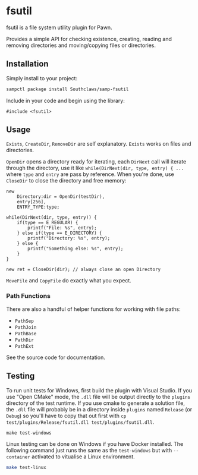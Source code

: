 # fsutil

fsutil is a file system utility plugin for Pawn.

Provides a simple API for checking existence, creating, reading and removing
directories and moving/copying files or directories.

## Installation

Simply install to your project:

```bash
sampctl package install Southclaws/samp-fsutil
```

Include in your code and begin using the library:

```pawn
#include <fsutil>
```

## Usage

`Exists`, `CreateDir`, `RemoveDir` are self explanatory. `Exists` works on files
and directories.

`OpenDir` opens a directory ready for iterating, each `DirNext` call will
iterate through the directory, use it like
`while(DirNext(dir, type, entry) { ...` where `type` and `entry` are pass by
reference. When you're done, use `CloseDir` to close the directory and free
memory:

```pawn
new
    Directory:dir = OpenDir(testDir),
    entry[256],
    ENTRY_TYPE:type;

while(DirNext(dir, type, entry)) {
    if(type == E_REGULAR) {
        printf("File: %s", entry);
    } else if(type == E_DIRECTORY) {
        printf("Directory: %s", entry);
    } else {
        printf("Something else: %s", entry);
    }
}

new ret = CloseDir(dir); // always close an open Directory
```

`MoveFile` and `CopyFile` do exactly what you expect.

### Path Functions

There are also a handful of helper functions for working with file paths:

* `PathSep`
* `PathJoin`
* `PathBase`
* `PathDir`
* `PathExt`

See the source code for documentation.

## Testing

To run unit tests for Windows, first build the plugin with Visual Studio. If you
use "Open CMake" mode, the `.dll` file will be output directly to the `plugins`
directory of the test runtime. If you use cmake to generate a solution file, the
`.dll` file will probably be in a directory inside `plugins` named `Release` (or
`Debug`) so you'll have to copy that out first with
`cp test/plugins/Release/fsutil.dll test/plugins/fsutil.dll`.

```powershell
make test-windows
```

Linux testing can be done on Windows if you have Docker installed. The following
command just runs the same as the `test-windows` but with `--container`
activated to vitualise a Linux environment.

```bash
make test-linux
```
